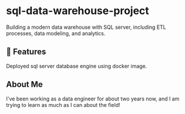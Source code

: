 # sql-data-warehouse-project
Building a modern data warehouse with SQL server, including ETL processes, data modeling, and analytics.

## 🚀 Features
Deployed sql server database engine using docker image.

## About Me
I've been working as a data engineer for about two years now, and I am trying to learn as much as I can about the field!